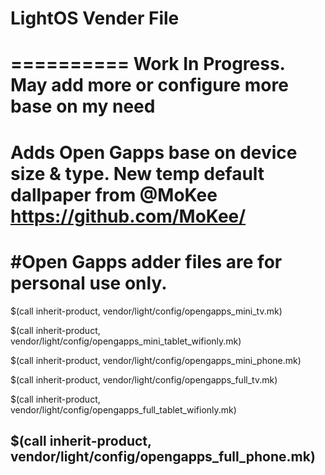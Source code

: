 # LightOS Vender File
==========
Work In Progress. 
May add more or configure more base on my need 
==========
Adds Open Gapps
base on device size & type.
New temp default dallpaper from @MoKee
https://github.com/MoKee/
==========
#Open Gapps adder files are for personal use only.
==========
$(call inherit-product, vendor/light/config/opengapps_mini_tv.mk)

$(call inherit-product, vendor/light/config/opengapps_mini_tablet_wifionly.mk)

$(call inherit-product, vendor/light/config/opengapps_mini_phone.mk)

$(call inherit-product, vendor/light/config/opengapps_full_tv.mk)

$(call inherit-product, vendor/light/config/opengapps_full_tablet_wifionly.mk)

$(call inherit-product, vendor/light/config/opengapps_full_phone.mk)
----------------------
